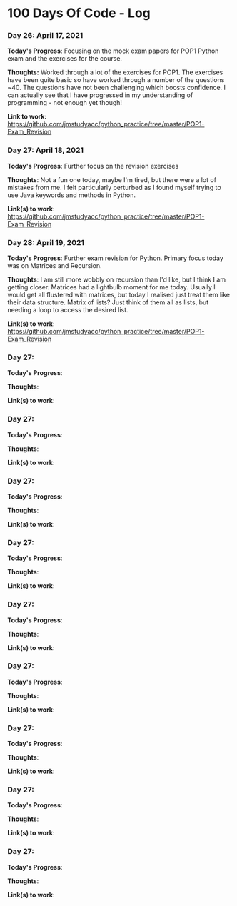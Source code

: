 # 100 Days Of Code - Log

### Day 26: April 17, 2021

**Today's Progress**: Focusing on the mock exam papers for POP1 Python exam and the exercises for the course.

**Thoughts:** Worked through a lot of the exercises for POP1. The exercises have been quite basic so have worked through a number of the questions ~40. The questions have not been challenging which boosts confidence. I can actually see that I have progressed in my understanding of programming - not enough yet though!

**Link to work:** 
https://github.com/jmstudyacc/python_practice/tree/master/POP1-Exam_Revision


### Day 27: April 18, 2021

**Today's Progress**: Further focus on the revision exercises

**Thoughts**: Not a fun one today, maybe I'm tired, but there were a lot of mistakes from me. I felt particularly perturbed as I found myself trying to use Java keywords and methods in Python.

**Link(s) to work**:
https://github.com/jmstudyacc/python_practice/tree/master/POP1-Exam_Revision

### Day 28: April 19, 2021 

**Today's Progress**: Further exam revision for Python. Primary focus today was on Matrices and Recursion.

**Thoughts**: I am still more wobbly on recursion than I'd like, but I think I am getting closer. Matrices had a lightbulb moment for me today. Usually I would get all flustered with matrices, but today I realised just treat them like their data structure. Matrix of lists? Just think of them all as lists, but needing a loop to access the desired list.

**Link(s) to work**:
https://github.com/jmstudyacc/python_practice/tree/master/POP1-Exam_Revision


### Day 27: 

**Today's Progress**: 

**Thoughts**: 

**Link(s) to work**:


### Day 27: 

**Today's Progress**: 

**Thoughts**: 

**Link(s) to work**:


### Day 27: 

**Today's Progress**: 

**Thoughts**: 

**Link(s) to work**:


### Day 27: 

**Today's Progress**: 

**Thoughts**: 

**Link(s) to work**:


### Day 27: 

**Today's Progress**: 

**Thoughts**: 

**Link(s) to work**:


### Day 27: 

**Today's Progress**: 

**Thoughts**: 

**Link(s) to work**:


### Day 27: 

**Today's Progress**: 

**Thoughts**: 

**Link(s) to work**:


### Day 27: 

**Today's Progress**: 

**Thoughts**: 

**Link(s) to work**:


### Day 27: 

**Today's Progress**: 

**Thoughts**: 

**Link(s) to work**:


